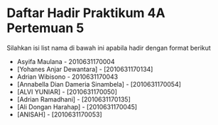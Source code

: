 # Daftar Hadir Praktikum 4A Pertemuan 5
Silahkan isi list nama di bawah ini apabila hadir dengan format berikut

- Asyifa Maulana - 2010631170004
- [Yohanes Anjar Dewantara] - [2010631170134]
- Adrian Wibisono - 2010631170043
- [Annabella Dian Dameria Sinambela] - [2010631170054] 
- [ALVI YUNIAR] - [2010631170050]
- [Adrian Ramadhani] - [2010631170135]
- [Ali Dongan Harahap] - [2010631170045]
- [ANISAH] - [2010631170053]
